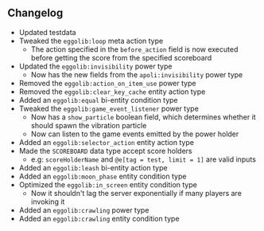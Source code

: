 ##  Changelog

* Updated testdata
* Tweaked the `eggolib:loop` meta action type
  * The action specified in the `before_action` field is now executed before getting the score from the specified scoreboard
* Updated the `eggolib:invisibility` power type
  * Now has the new fields from the `apoli:invisibility` power type
* Removed the `eggolib:action_on_item_use` power type
* Removed the `eggolib:clear_key_cache` entity action type
* Added an `eggolib:equal` bi-entity condition type
* Tweaked the `eggolib:game_event_listener` power type
  * Now has a `show_particle` boolean field, which determines whether it should spawn the vibration particle
  * Now can listen to the game events emitted by the power holder
* Added an `eggolib:selector_action` entity action type
* Made the `SCOREBOARD` data type accept score holders
  * e.g: `scoreHolderName` and `@e[tag = test, limit = 1]` are valid inputs
* Added an `eggolib:leash` bi-entity action type
* Added an `eggolib:moon_phase` entity condition type
* Optimized the `eggolib:in_screen` entity condition type
  * Now it shouldn't lag the server exponentially if many players are invoking it
* Added an `eggolib:crawling` power type
* Added an `eggolib:crawling` entity condition type